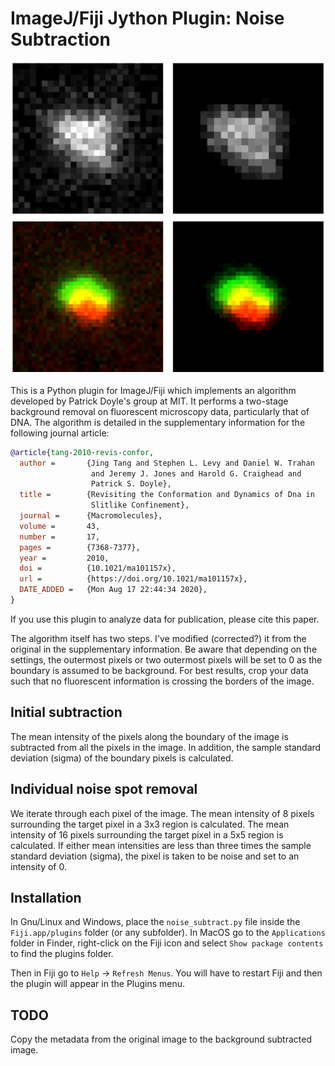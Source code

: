# ImageJ/Fiji Jython Plugin: Noise Subtraction

![Background subtraction](background-subtract.png?raw=true "Background subtraction")

This is a Python plugin for ImageJ/Fiji which implements an algorithm developed by Patrick Doyle's group at MIT.
It performs a two-stage background removal on fluorescent microscopy data, particularly that of DNA.
The algorithm is detailed in the supplementary information for the following journal article:

```BibTex
@article{tang-2010-revis-confor,
  author =       {Jing Tang and Stephen L. Levy and Daniel W. Trahan
                  and Jeremy J. Jones and Harold G. Craighead and
                  Patrick S. Doyle},
  title =        {Revisiting the Conformation and Dynamics of Dna in
                  Slitlike Confinement},
  journal =      {Macromolecules},
  volume =       43,
  number =       17,
  pages =        {7368-7377},
  year =         2010,
  doi =          {10.1021/ma101157x},
  url =          {https://doi.org/10.1021/ma101157x},
  DATE_ADDED =   {Mon Aug 17 22:44:34 2020},
}
```

If you use this plugin to analyze data for publication, please cite this paper.

The algorithm itself has two steps.
I've modified (corrected?) it from the original in the supplementary information.
Be aware that depending on the settings, the outermost pixels or two outermost pixels will be set to 0 as the boundary is assumed to be background.
For best results, crop your data such that no fluorescent information is crossing the borders of the image.

## Initial subtraction
The mean intensity of the pixels along the boundary of the image is subtracted from all the pixels in the image.
In addition, the sample standard deviation (sigma) of the boundary pixels is calculated.

## Individual noise spot removal
We iterate through each pixel of the image.
The mean intensity of 8 pixels surrounding the target pixel in a 3x3 region is calculated.
The mean intensity of 16 pixels surrounding the target pixel in a 5x5 region is calculated.
If either mean intensities are less than three times the sample standard deviation (sigma), the pixel is taken to be noise and set to an intensity of 0.

## Installation
In Gnu/Linux and Windows, place the `noise_subtract.py` file inside the `Fiji.app/plugins` folder (or any subfolder).
In MacOS go to the `Applications` folder in Finder, right-click on the Fiji icon and select `Show package contents` to find the plugins folder.

Then in Fiji go to `Help` -> `Refresh Menus`.
You will have to restart Fiji and then the plugin will appear in the Plugins menu.

## TODO
Copy the metadata from the original image to the background subtracted image.
